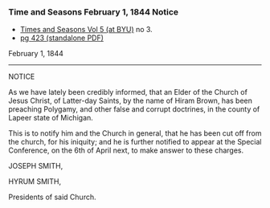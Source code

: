 
### Time and Seasons February 1, 1844 Notice

* [Times and Seasons Vol 5 (at BYU)](http://contentdm.lib.byu.edu/cdm/ref/collection/NCMP1820-1846/id/8375) no 3.
* [pg 423 (standalone PDF)](https://docs.google.com/viewer?url=https://github.com/faenrandir/a_careful_examination/raw/f95a370b57ae8530ffc8891104bf944bf0edbfeb/documents/polygamy/denials/originals/1844-02-01-Times-and-Seasons-Notice.pdf)

February 1, 1844

---

NOTICE

As we have lately been credibly informed, that an Elder of the Church of Jesus Christ, of Latter-day Saints, by the name of Hiram Brown, has been preaching Polygamy, and other false and corrupt doctrines, in the county of Lapeer state of Michigan.

This is to notify him and the Church in general, that he has been cut off from the church, for his iniquity; and he is further notified to appear at the Special Conference, on the 6th of April next, to make answer to these charges.

JOSEPH SMITH,

HYRUM SMITH,

Presidents of said Church.


